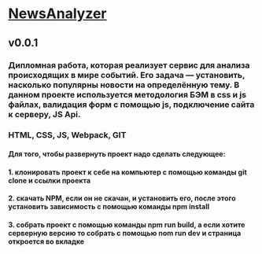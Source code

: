 # [NewsAnalyzer](https://arzamastsevroman.github.io/NewsAnalyzer)
## v0.0.1
### Дипломная работа, которая реализует сервис для анализа происходящих в мире событий. Его задача — установить, насколько популярны новости на определённую тему. В данном проекте используется методология БЭМ в css и js файлах, валидация  форм с помощью js, подключение сайта к серверу, JS Api.
### HTML, CSS, JS, Webpack, GIT
#### Для того, чтобы развернуть проект надо сделать следующее:
#### 1. клонировать проект к себе на компьютер с помощью команды git clone и ссылки проекта
#### 2. скачать NPM, если он не скачан, и установить его, после этого установить зависимость с помощью команды npm install
#### 3. собрать проект с помощью команды npm run build, а если хотите серверную версию то собрать с помощью nom run dev и страница откроется во вкладке